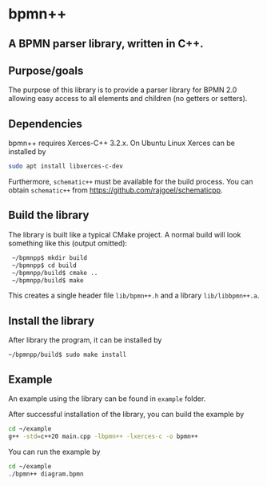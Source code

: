 # bpmn++
## A BPMN parser library, written in C++.

## Purpose/goals
The purpose of this library is to provide a parser library for BPMN 2.0 allowing easy access to all elements and children (no getters or setters).

## Dependencies

bpmn++ requires Xerces-C++ 3.2.x. On Ubuntu Linux Xerces can be installed by
```sh
sudo apt install libxerces-c-dev
```

Furthermore, `schematic++` must be available for the build process. You can obtain `schematic++` from https://github.com/rajgoel/schematicpp.

## Build the library

The library is built like a typical CMake project. A normal build will look something like this (output omitted):

```sh
 ~/bpmnpp$ mkdir build
 ~/bpmnpp$ cd build
 ~/bpmnpp/build$ cmake ..
 ~/bpmnpp/build$ make
 ```

This creates a single header file `lib/bpmn++.h` and a library `lib/libbpmn++.a`.

## Install the library
After library the program, it can be installed by

```
~/bpmnpp/build$ sudo make install
```

## Example

An example using the library can be found in `example` folder.

After successful installation of the library, you can build the example by

```sh
cd ~/example
g++ -std=c++20 main.cpp -lbpmn++ -lxerces-c -o bpmn++
```

You can run the example by
```sh
cd ~/example
./bpmn++ diagram.bpmn
```
